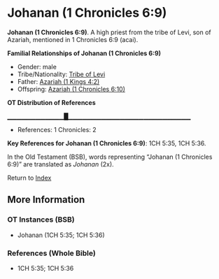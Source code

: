 # Johanan (1 Chronicles 6:9)
**Johanan (1 Chronicles 6:9)**. 
A high priest from the tribe of Levi, son of Azariah, mentioned in 1 Chronicles 6:9 (acai). 




**Familial Relationships of Johanan (1 Chronicles 6:9)**


* Gender: male
* Tribe/Nationality: [Tribe of Levi](../../../groups/md/acai/Levi.md)
* Father: [Azariah (1 Kings 4:2)](Azariah.2.md)
* Offspring: [Azariah (1 Chronicles 6:10)](Azariah.6.md)


**OT Distribution of References**

▁▁▁▁▁▁▁▁▁▁▁▁█▁▁▁▁▁▁▁▁▁▁▁▁▁▁▁▁▁▁▁▁▁▁▁▁▁▁
* References: 1 Chronicles: 2



**Key References for Johanan (1 Chronicles 6:9)**: 
1CH 5:35, 1CH 5:36. 


In the Old Testament (BSB), words representing “Johanan (1 Chronicles 6:9)” are translated as 
*Johanan* (2x). 




Return to [Index](00-Index.md)

## More Information

### OT Instances (BSB)

* Johanan (1CH 5:35; 1CH 5:36)



### References (Whole Bible)

* 1CH 5:35; 1CH 5:36



